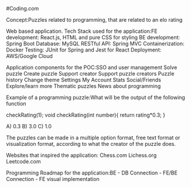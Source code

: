 #Coding.com

Concept:Puzzles related to programming, that are related to an elo rating

Web based application.
Tech Stack used for the application:FE development: React.js, HTML and pure CSS for styling
BE development: Spring Boot
Database: MySQL
RESTful API: Spring MVC 
Containerization: Docker
Testing: JUnit for Spring and Jest for React
Deployment: AWS/Google Cloud

Application components for the POC:SSO and user management 
Solve puzzle
Create puzzle
Support creator
Support puzzle creators
Puzzle history
Change theme 
Settings
My Account
Stats
Social/Friends
Explore/learn more
Thematic puzzles
News about programming

Example of a programming puzzle:What will be the output of the following function 

checkRating(1);
void checkRating(int number){
    return rating*0.3;
}

A) 0.3
B) 3.0
C) 1.0

The puzzles can be made in a multiple option format, free text format or visualization format, according to what the creator of the puzzle does. 


Websites that inspired the application:
Chess.com
Lichess.org
Leetcode.com

Programming Roadmap for the application:BE - DB Connection - FE/BE Connection - FE visual implementation 
